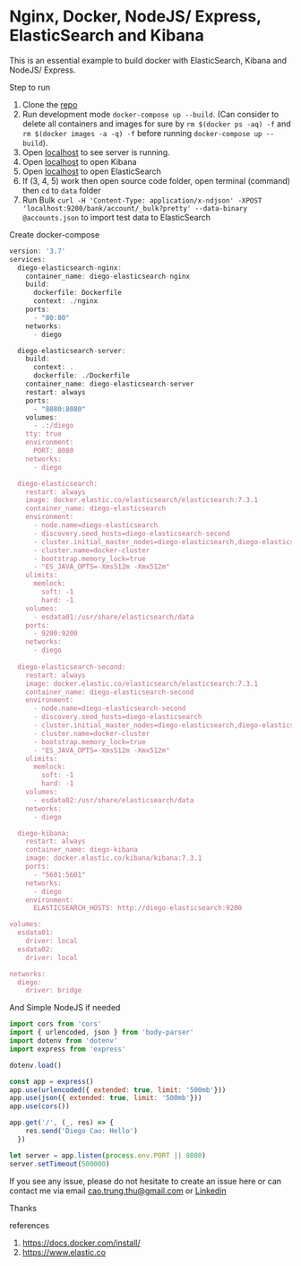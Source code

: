 # Nginx, Docker, NodeJS/ Express, ElasticSearch and Kibana

This is an essential example to build docker with ElasticSearch, Kibana and NodeJS/ Express.

Step to run
1. Clone the [repo](https://github.com/diegothucao/docker-modejs-elastic-search)
2. Run development mode `docker-compose up --build`. (Can consider to delete all containers and images for sure by `rm $(docker ps -aq) -f` and `rm $(docker images -a -q) -f` before running `docker-compose up --build`).
3. Open [localhost](http://localhost) to see server is running. 
4. Open [localhost](http://localhost:5601) to open Kibana
5. Open [localhost](http://localhost:9200) to open ElasticSearch
6. If (3, 4, 5) work then open source code folder, open terminal (command) then `cd` to `data` folder 
7. Run Bulk `curl -H 'Content-Type: application/x-ndjson' -XPOST 'localhost:9200/bank/account/_bulk?pretty' --data-binary @accounts.json` to import test data to ElasticSearch

Create docker-compose

```javascript 
version: '3.7'
services:
  diego-elasticsearch-nginx:
    container_name: diego-elasticsearch-nginx
    build:
      dockerfile: Dockerfile
      context: ./nginx
    ports:
      - "80:80"
    networks:
      - diego

  diego-elasticsearch-server:
    build:
      context: .
      dockerfile: ./Dockerfile
    container_name: diego-elasticsearch-server
    restart: always
    ports:
      - "8080:8080"
    volumes:
      - .:/diego
    tty: true
    environment:
      PORT: 8080
    networks:
      - diego

  diego-elasticsearch:
    restart: always
    image: docker.elastic.co/elasticsearch/elasticsearch:7.3.1
    container_name: diego-elasticsearch
    environment:
      - node.name=diego-elasticsearch
      - discovery.seed_hosts=diego-elasticsearch-second
      - cluster.initial_master_nodes=diego-elasticsearch,diego-elasticsearch-second
      - cluster.name=docker-cluster
      - bootstrap.memory_lock=true
      - "ES_JAVA_OPTS=-Xms512m -Xmx512m"
    ulimits:
      memlock:
        soft: -1
        hard: -1
    volumes:
      - esdata01:/usr/share/elasticsearch/data
    ports:
      - 9200:9200
    networks:
      - diego
  
  diego-elasticsearch-second:
    restart: always
    image: docker.elastic.co/elasticsearch/elasticsearch:7.3.1
    container_name: diego-elasticsearch-second
    environment:
      - node.name=diego-elasticsearch-second
      - discovery.seed_hosts=diego-elasticsearch
      - cluster.initial_master_nodes=diego-elasticsearch,diego-elasticsearch-second
      - cluster.name=docker-cluster
      - bootstrap.memory_lock=true
      - "ES_JAVA_OPTS=-Xms512m -Xmx512m"
    ulimits:
      memlock:
        soft: -1
        hard: -1
    volumes:
      - esdata02:/usr/share/elasticsearch/data
    networks:
      - diego

  diego-kibana:
    restart: always
    container_name: diego-kibana
    image: docker.elastic.co/kibana/kibana:7.3.1
    ports:
      - "5601:5601"   
    networks:
      - diego
    environment:
      ELASTICSEARCH_HOSTS: http://diego-elasticsearch:9200

volumes:
  esdata01:
    driver: local
  esdata02:
    driver: local

networks:
  diego:
    driver: bridge
```

And Simple NodeJS if needed 
```Javascript 
import cors from 'cors'
import { urlencoded, json } from 'body-parser'
import dotenv from 'dotenv'
import express from 'express'

dotenv.load()

const app = express()
app.use(urlencoded({ extended: true, limit: '500mb'}))
app.use(json({ extended: true, limit: '500mb'}))
app.use(cors())

app.get('/', (_, res) => {
	res.send('Diego Cao: Hello')
  })

let server = app.listen(process.env.PORT || 8080)
server.setTimeout(500000)
```

If you see any issue, please do not hesitate to create an issue here or can contact me via email cao.trung.thu@gmail.com or [Linkedin](https://www.linkedin.com/in/diegothucao/)

Thanks
	
references
 1. https://docs.docker.com/install/
 2. https://www.elastic.co


